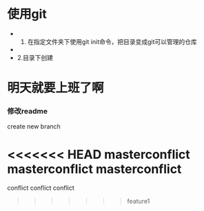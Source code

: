 # 使用git
* 1. 在指定文件夹下使用git init命令，把目录变成git可以管理的仓库
*  
* 2.目录下创建

# 明天就要上班了啊

### 修改readme

create new branch

<<<<<<< HEAD
masterconflict masterconflict masterconflict
=======
conflict conflict conflict
>>>>>>> feature1
